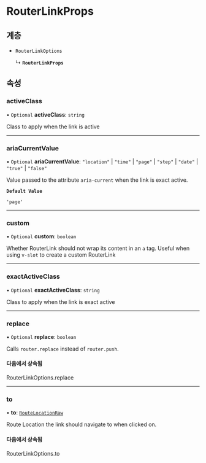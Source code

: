 # RouterLinkProps

## 계층

- `RouterLinkOptions`

  ↳ **`RouterLinkProps`**

## 속성

### activeClass

• `Optional` **activeClass**: `string`

Class to apply when the link is active

___

### ariaCurrentValue

• `Optional` **ariaCurrentValue**: ``"location"`` \| ``"time"`` \| ``"page"`` \| ``"step"`` \| ``"date"`` \| ``"true"`` \| ``"false"``

Value passed to the attribute `aria-current` when the link is exact active.

**`Default Value`**

`'page'`

___

### custom

• `Optional` **custom**: `boolean`

Whether RouterLink should not wrap its content in an `a` tag. Useful when
using `v-slot` to create a custom RouterLink

___

### exactActiveClass

• `Optional` **exactActiveClass**: `string`

Class to apply when the link is exact active

___

### replace

• `Optional` **replace**: `boolean`

Calls `router.replace` instead of `router.push`.

#### 다음에서 상속됨

RouterLinkOptions.replace

___

### to

• **to**: [`RouteLocationRaw`](../type-aliases/RouteLocationRaw.md)

Route Location the link should navigate to when clicked on.

#### 다음에서 상속됨

RouterLinkOptions.to
